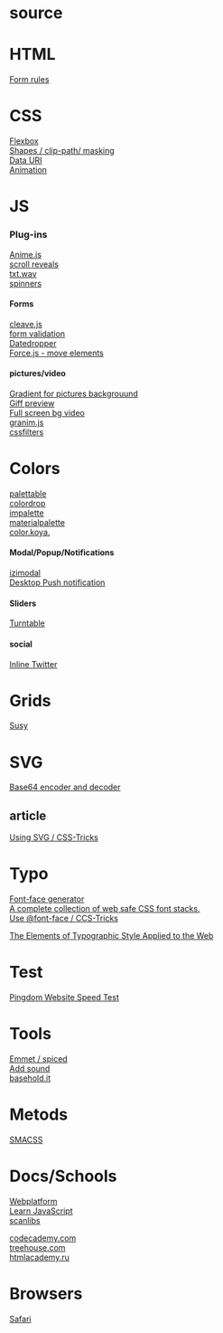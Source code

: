 # source
<h1>HTML</h1>
<a href="http://babich.biz/10-rules-for-efficient-form-design/" target="blank">Form rules</a>

<h1>CSS</h1>
<a href="http://spicedpages.ru/2016/01/21/flexbox/" target="blank">Flexbox</a></br>
<a href="http://spicedpages.ru/2016/01/10/shapes/" target="blank">Shapes / clip-path/ masking</a></br>
<a href="http://spicedpages.ru/2016/01/12/data-uri/" target="blank">Data URI</a></br>
<a href="http://spicedpages.ru/2016/01/14/animation/" target="blank">Animation</a></br>

<h1>JS</h1>
<h3>Plug-ins</h3>

<a href="http://anime-js.com/" target="blank">Anime.js</a></br>
<a href="https://scrollrevealjs.org/" target="blank">scroll reveals</a></br>
<a href="https://www.stilllife.studio/txtwav" target="blank">txt.wav</a></br>
<a href="https://matejkustec.github.io/SpinThatShit/" target="blank">spinners</a></br>

<h4>Forms</h4>
<a href="http://nosir.github.io/cleave.js/" target="blank">cleave.js</a></br>
<a href="https://hyperform.js.org/" target="blank">form validation</a></br>
<a href="http://felicegattuso.com/projects/datedropper/" target="blank">Datedropper</a></br>
<a href="http://www.gravmatt.com/force-js/" target="blank">Force.js - move elements</a></br>

<h4>pictures/video</h4>
<a href="http://benhowdle.im/grade/" target="blank">Gradient for pictures backgrouund</a></br>
<a href="https://github.com/SodhanaLibrary/jqGifPreview" target="blank">Giff preview</a></br>
<a href="https://rishabhp.github.io/bideo.js/" target="blank">Full screen bg video</a></br>
<a href="https://sarcadass.github.io/granim.js/" target="blank">granim.js</a></br>
<a href="http://www.cssfilters.co/" target="blank">cssfilters</a></br>

<h1>Colors</h1>
<a href="http://www.palettable.io/" target="_blank">palettable</a></br>
<a href="https://colordrop.io/#" target="_blank">colordrop</a></br>
<a href="https://www.impalette.com/" target="_blank">impalette</a></br>
<a href="https://www.materialpalette.com/" target="_blank">materialpalette</a></br>
<a href="http://color.koya.io/" target="_blank">color.koya.</a></br>

<h4>Modal/Popup/Notifications</h4>
<a href="http://izimodal.marcelodolce.com" target="blank">izimodal</a></br>
<a href="http://nickersoft.github.io/push.js/" target="blank">Desktop Push notification</a></br>

<h4>Sliders</h4>
<a href="http://polarnotion.github.io/turntable/" target="blank">Turntable</a></br>

<h4>social</h4>
<a href="http://ireade.github.io/inlinetweetjs/" target="blank">Inline Twitter</a></br>

<h1>Grids</h1>
<a href="http://susydocs.oddbird.net/en/latest/" target="_blank">Susy</a>

<h1>SVG</h1>
<a href="http://www.mobilefish.com/services/base64/base64.php" target="_blank">Base64 encoder and decoder</a></br>



<h2>article</h2>
<a href="https://css-tricks.com/using-svg/" target="_blank">Using SVG / CSS-Tricks</a></br>


<h1>Typo</h1>
<a href="https://everythingfonts.com/font-face" target="_blank">Font-face generator</a></br>
<a href="http://www.cssfontstack.com/" target="_blank">A complete collection of web safe CSS font stacks.</a></br>
<a href="https://css-tricks.com/snippets/css/using-font-face/" target="_blank">Use @font-face / CCS-Tricks</a></br>

<a href="http://webtypography.net/" target="_blank">The Elements of Typographic Style Applied to the Web</a></br>

<h1>Test</h1>
<a href="http://tools.pingdom.com/fpt/" target="_blank">Pingdom Website Speed Test</a></br>

<h1>Tools</h1>
<a href="http://spicedpages.ru/2015/12/13/command-line/" target="_blank">Emmet / spiced</a></br>
<a href="http://loudlinks.rocks/" target="_blank">Add sound</a></br>
<a href="http://basehold.it/" target="_blank">basehold.it</a></br>

<h1>Metods</h1>
<a href="https://smacss.com/" target="_blank"> SMACSS</a>

<h1>Docs/Schools</h1>
<a href="https://www.webplatform.org/" target="_blank">Webplatform</a></br>
<a href="https://learn.javascript.ru/" target="_blank">Learn JavaScript</a></br>
<a href="https://scanlibs.com/" target="_blank">scanlibs</a></br>

<a href="https://www.codecademy.com" target="_blank">codecademy.com</a></br>
<a href="https://teamtreehouse.com" target="_blank">treehouse.com</a></br>
<a href="https://htmlacademy.ru/" target="_blank">htmlacademy.ru</a></br>

<h1>Browsers</h1>
<a href="https://developer.apple.com/library/prerelease/mac/releasenotes/General/WhatsNewInSafari/Introduction/Introduction.html#//apple_ref/doc/uid/TP40014305-CH1-SW1" target="_blank">Safari</a></br>

